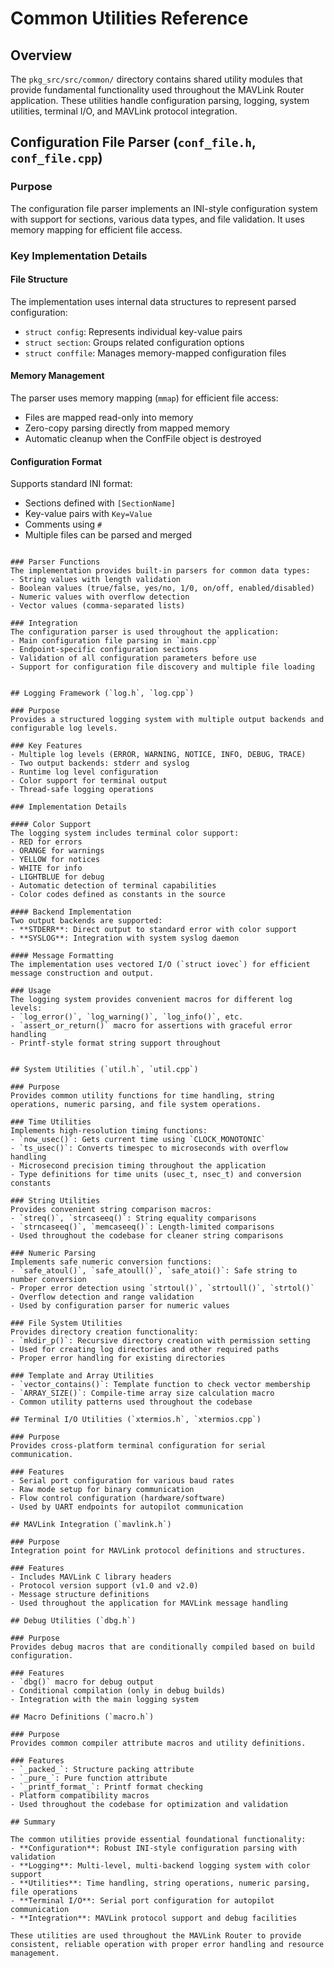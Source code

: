 # Common Utilities Reference

## Overview

The `pkg_src/src/common/` directory contains shared utility modules that provide fundamental functionality used throughout the MAVLink Router application. These utilities handle configuration parsing, logging, system utilities, terminal I/O, and MAVLink protocol integration.

## Configuration File Parser (`conf_file.h`, `conf_file.cpp`)

### Purpose
The configuration file parser implements an INI-style configuration system with support for sections, various data types, and file validation. It uses memory mapping for efficient file access.

### Key Implementation Details

#### File Structure
The implementation uses internal data structures to represent parsed configuration:
- `struct config`: Represents individual key-value pairs
- `struct section`: Groups related configuration options
- `struct conffile`: Manages memory-mapped configuration files

#### Memory Management
The parser uses memory mapping (`mmap`) for efficient file access:
- Files are mapped read-only into memory
- Zero-copy parsing directly from mapped memory
- Automatic cleanup when the ConfFile object is destroyed

#### Configuration Format
Supports standard INI format:
- Sections defined with `[SectionName]`
- Key-value pairs with `Key=Value`
- Comments using `#`
- Multiple files can be parsed and merged
```

### Parser Functions
The implementation provides built-in parsers for common data types:
- String values with length validation
- Boolean values (true/false, yes/no, 1/0, on/off, enabled/disabled)
- Numeric values with overflow detection
- Vector values (comma-separated lists)

### Integration
The configuration parser is used throughout the application:
- Main configuration file parsing in `main.cpp`
- Endpoint-specific configuration sections
- Validation of all configuration parameters before use
- Support for configuration file discovery and multiple file loading


## Logging Framework (`log.h`, `log.cpp`)

### Purpose
Provides a structured logging system with multiple output backends and configurable log levels.

### Key Features
- Multiple log levels (ERROR, WARNING, NOTICE, INFO, DEBUG, TRACE)
- Two output backends: stderr and syslog
- Runtime log level configuration
- Color support for terminal output
- Thread-safe logging operations

### Implementation Details

#### Color Support
The logging system includes terminal color support:
- RED for errors
- ORANGE for warnings 
- YELLOW for notices
- WHITE for info
- LIGHTBLUE for debug
- Automatic detection of terminal capabilities
- Color codes defined as constants in the source

#### Backend Implementation
Two output backends are supported:
- **STDERR**: Direct output to standard error with color support
- **SYSLOG**: Integration with system syslog daemon

#### Message Formatting
The implementation uses vectored I/O (`struct iovec`) for efficient message construction and output.

### Usage
The logging system provides convenient macros for different log levels:
- `log_error()`, `log_warning()`, `log_info()`, etc.
- `assert_or_return()` macro for assertions with graceful error handling
- Printf-style format string support throughout


## System Utilities (`util.h`, `util.cpp`)

### Purpose
Provides common utility functions for time handling, string operations, numeric parsing, and file system operations.

### Time Utilities
Implements high-resolution timing functions:
- `now_usec()`: Gets current time using `CLOCK_MONOTONIC`
- `ts_usec()`: Converts timespec to microseconds with overflow handling
- Microsecond precision timing throughout the application
- Type definitions for time units (usec_t, nsec_t) and conversion constants

### String Utilities
Provides convenient string comparison macros:
- `streq()`, `strcaseeq()`: String equality comparisons
- `strncaseeq()`, `memcaseeq()`: Length-limited comparisons
- Used throughout the codebase for cleaner string comparisons

### Numeric Parsing
Implements safe numeric conversion functions:
- `safe_atoul()`, `safe_atoull()`, `safe_atoi()`: Safe string to number conversion
- Proper error detection using `strtoul()`, `strtoull()`, `strtol()`
- Overflow detection and range validation
- Used by configuration parser for numeric values

### File System Utilities
Provides directory creation functionality:
- `mkdir_p()`: Recursive directory creation with permission setting
- Used for creating log directories and other required paths
- Proper error handling for existing directories

### Template and Array Utilities
- `vector_contains()`: Template function to check vector membership
- `ARRAY_SIZE()`: Compile-time array size calculation macro
- Common utility patterns used throughout the codebase

## Terminal I/O Utilities (`xtermios.h`, `xtermios.cpp`)

### Purpose
Provides cross-platform terminal configuration for serial communication.

### Features
- Serial port configuration for various baud rates
- Raw mode setup for binary communication
- Flow control configuration (hardware/software)
- Used by UART endpoints for autopilot communication

## MAVLink Integration (`mavlink.h`)

### Purpose
Integration point for MAVLink protocol definitions and structures.

### Features
- Includes MAVLink C library headers
- Protocol version support (v1.0 and v2.0)
- Message structure definitions
- Used throughout the application for MAVLink message handling

## Debug Utilities (`dbg.h`)

### Purpose
Provides debug macros that are conditionally compiled based on build configuration.

### Features
- `dbg()` macro for debug output
- Conditional compilation (only in debug builds)
- Integration with the main logging system

## Macro Definitions (`macro.h`)

### Purpose
Provides common compiler attribute macros and utility definitions.

### Features
- `_packed_`: Structure packing attribute
- `_pure_`: Pure function attribute
- `_printf_format_`: Printf format checking
- Platform compatibility macros
- Used throughout the codebase for optimization and validation

## Summary

The common utilities provide essential foundational functionality:
- **Configuration**: Robust INI-style configuration parsing with validation
- **Logging**: Multi-level, multi-backend logging system with color support
- **Utilities**: Time handling, string operations, numeric parsing, file operations
- **Terminal I/O**: Serial port configuration for autopilot communication
- **Integration**: MAVLink protocol support and debug facilities

These utilities are used throughout the MAVLink Router to provide consistent, reliable operation with proper error handling and resource management.
